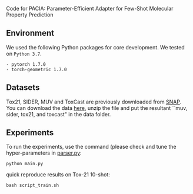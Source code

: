 Code for PACIA: Parameter-Efficient Adapter for Few-Shot Molecular Property Prediction
## Environment  
We used the following Python packages for core development. We tested on `Python 3.7`.
```
- pytorch 1.7.0
- torch-geometric 1.7.0
```

## Datasets 
Tox21, SIDER, MUV and ToxCast are previously downloaded from [SNAP](http://snap.stanford.edu/gnn-pretrain/data/chem_dataset.zip). You can download the data [here](https://drive.google.com/file/d/1K3c4iCFHEKUuDVSGBtBYr8EOegvIJulO/view?usp=sharing), unzip the file and put the resultant ``muv, sider, tox21, and toxcast" in the data folder. 

## Experiments
To run the experiments, use the command (please check and tune the hyper-parameters in [parser.py](parser.py):
```
python main.py
```

quick reproduce results on Tox-21 10-shot:
```
bash script_train.sh
```